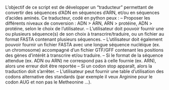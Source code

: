 L’objectif de ce script est de développer un “traducteur” permettant de convertir des
séquences d’ADN en séquences d’ARN, et/ou en séquences d’acides aminés. Ce traducteur,
codé en python peux :
– Proposer les différents niveaux de conversion : ADN > ARN, ARN > protéine, ADN >
protéine, selon le choix de l’utilisateur.
– L’utilisateur doit pouvoir fournir une ou plusieurs séquence(s) de son choix à
transcrire/traduire, ou un fichier au format FASTA contenant plusieurs séquences.
– L’utilisateur doit également pouvoir fournir un fichier FASTA avec une longue
séquence nucléique (ex. un chromosome) accompagné d’un fichier GTF/GFF
contenant les positions des gènes d’intérêt à transcrire et/ou traduire.
– Si le format de la séquence attendue (ex. ADN ou ARN) ne correspond pas à celle
fournie (ex. ARN), alors une erreur doit être reportée
– Si un codon stop apparaît, alors la traduction doit s’arrêter.
– L’utilisateur peut fournir une table d’utilisation des codons alternative des standards
(par exemple il veux Arginine pour le codon AUG et non pas le Metheonine ...).
